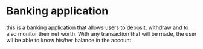 # Banking application
 this is a banking application that allows users to  deposit, withdraw and to also monitor their net worth. With any transaction that will be made, the user wll be able to know his/her balance in the account
